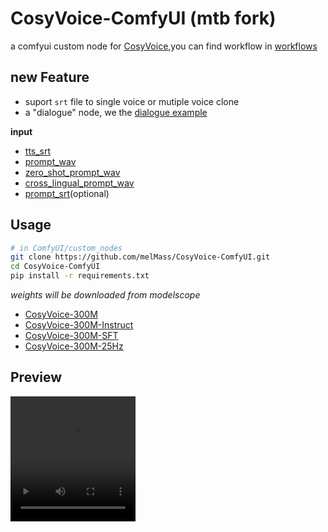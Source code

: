 # CosyVoice-ComfyUI (mtb fork)
a comfyui custom node for [CosyVoice](https://github.com/FunAudioLLM/CosyVoice),you can find workflow in [workflows](./workflows/)

## new Feature
- suport `srt` file to single voice or mutiple voice clone
- a "dialogue" node, we the [dialogue example](./workflows/dialogue_workflow.json)

**input**
- [tts_srt](./workflows/dubbing/zh_test.srt)
- [prompt_wav](./workflows/dubbing/test.mp3)
- [zero_shot_prompt_wav](./workflows/zero_shot_prompt.wav)
- [cross_lingual_prompt_wav](./workflows/cross_lingual_prompt.wav)
- [prompt_srt](./workflows/dubbing/en_test.srt)(optional)

## Usage

```sh
# in ComfyUI/custom_nodes
git clone https://github.com/melMass/CosyVoice-ComfyUI.git
cd CosyVoice-ComfyUI
pip install -r requirements.txt
```

*weights will be downloaded from modelscope*
- [CosyVoice-300M](https://huggingface.co/model-scope/CosyVoice-300M)
- [CosyVoice-300M-Instruct](https://huggingface.co/model-scope/CosyVoice-300M-Instruct)
- [CosyVoice-300M-SFT](https://huggingface.co/model-scope/CosyVoice-300M-SFT)
- [CosyVoice-300M-25Hz](https://huggingface.co/model-scope/CosyVoice-300M-25Hz)

## Preview
<video width=200 height=200 src="https://github.com/user-attachments/assets/25630131-2f4a-45bc-80e8-9b5acaf2f1c9"/>

## Thanks
- [CosyVoice-ComfyUI](https://github.com/AIFSH/CosyVoice-ComfyUI)
- [CosyVoice](https://github.com/FunAudioLLM/CosyVoice)
- [CosyVoice_For_Windows](https://github.com/v3ucn/CosyVoice_For_Windows)

